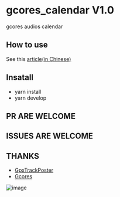 # gcores_calendar V1.0
gcores audios calendar

## How to use
See this [article(in Chinese)](https://www.gcores.com/articles/128605)

## Insatall
 - yarn install
 - yarn develop

## PR ARE WELCOME

## ISSUES ARE WELCOME

## THANKS
- [GpxTrackPoster](https://github.com/flopp/GpxTrackPoster)
- [Gcores](https://www.gcores.com/)

![image](https://user-images.githubusercontent.com/15976103/92892189-1decbc80-f44b-11ea-9cf8-e1ded4bed4df.png)

